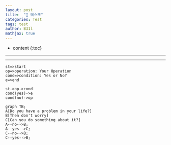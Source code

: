 ```yaml
---
layout: post
title:  "🔋 테스또"
categories: Test
tags: test
author: B31l
mathjax: true
---
```




* content
{:toc}




---







---



```flow
st=>start
op=>operation: Your Operation
cond=>condition: Yes or No?
e=>end

st->op->cond
cond(yes)->e
cond(no)->op
```



```mermaid
graph TB;    
A[Do you have a problem in your life?]    
B[Then don't worry]   
C[Can you do something about it?]    
A--no-->B;    
A--yes-->C;    
C--no-->B;    
C--yes-->B;
```



